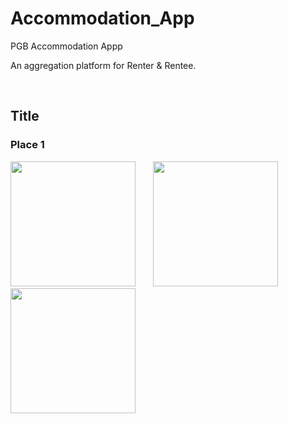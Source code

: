 # Accommodation_App
PGB Accommodation Appp

An aggregation platform for Renter & Rentee.

</br> 

 
 ## Title

### Place 1

 <img src="https://user-images.githubusercontent.com/29976344/101391328-2a699f80-38ea-11eb-9792-f5c3bae9be6f.jpg" width="200"/> &nbsp;&nbsp;&nbsp;&nbsp;&nbsp; <img src="https://user-images.githubusercontent.com/29976344/101391301-2047a100-38ea-11eb-8cb1-010bb69cbe88.jpg" width="200"/>  &nbsp;&nbsp;&nbsp;&nbsp;&nbsp; <img src="https://user-images.githubusercontent.com/29976344/101391309-2473be80-38ea-11eb-86d7-e54055a245b1.jpg" width="200"/> 
